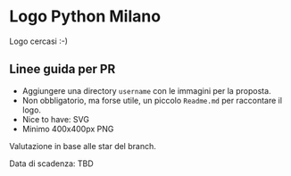 # Logo Python Milano

Logo cercasi :-)

## Linee guida per PR

- Aggiungere una directory ```username``` con le immagini per la proposta.
- Non obbligatorio, ma forse utile, un piccolo ```Readme.md``` per raccontare il logo.
- Nice to have: SVG 
- Minimo 400x400px PNG

Valutazione in base alle star del branch.

Data di scadenza: TBD
